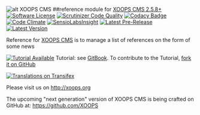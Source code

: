 ![alt XOOPS CMS](http://xoops.org/images/logoXoops4GithubRepository.png)
##reference module for  [XOOPS CMS 2.5.8+](https://xoops.org)
[![Software License](https://img.shields.io/badge/license-GPL-brightgreen.svg?style=flat)](LICENSE)
[![Scrutinizer Code Quality](https://img.shields.io/scrutinizer/g/mambax7/reference.svg?style=flat)](https://scrutinizer-ci.com/g/mambax7/reference/?branch=master)
[![Codacy Badge](https://api.codacy.com/project/badge/Grade/5e73b88faa2f477988f4a6fc3ee9da77)](https://www.codacy.com/app/mambax7/reference)
[![Code Climate](https://img.shields.io/codeclimate/github/mambax7/reference.svg?style=flat)](https://codeclimate.com/github/mambax7/reference)
[![SensioLabsInsight](https://insight.sensiolabs.com/projects/d615128b-01f4-4edb-ae3a-184c7867b6f8/mini.png)](https://insight.sensiolabs.com/projects/d615128b-01f4-4edb-ae3a-184c7867b6f8)
[![Latest Pre-Release](https://img.shields.io/github/tag/mambax7/reference.svg?style=flat)](https://github.com/mambax7/reference/tags/)
[![Latest Version](https://img.shields.io/github/release/mambax7/reference.svg?style=flat)](https://github.com/mambax7/reference/releases/)

Reference for [XOOPS CMS](http://xoops.org) is to manage a list of references on the form of some news

[![Tutorial Available](http://xoops.org/images/tutorial-available-blue.svg)](https://www.gitbook.com/book/xoops/reference-tutorial/) Tutorial: see [GitBook](https://www.gitbook.com/book/xoops/reference-tutorial/).
To contribute to the Tutorial, [fork it on GitHub](https://github.com/XoopsDocs/reference-tutorial)

[![Translations on Transifex](http://xoops.org/images/translations-transifex-blue.svg)](https://www.transifex.com/xoops)

Please visit us on http://xoops.org

The upcoming "next generation" version of XOOPS CMS is being crafted on GitHub at: https://github.com/XOOPS

